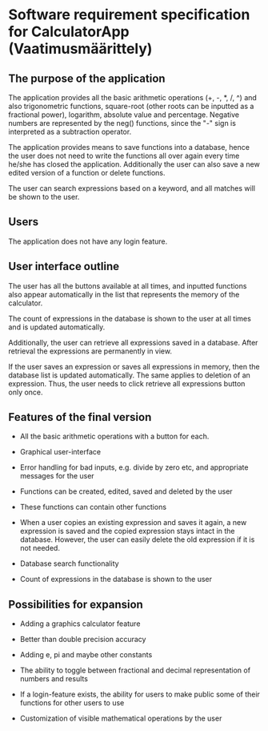 # Software requirement specification for CalculatorApp (Vaatimusmäärittely)

## The purpose of the application

The application provides all the basic arithmetic operations (+, -, *, /, ^) and also trigonometric functions, square-root (other roots can be inputted as a fractional power), logarithm, absolute value and percentage. Negative numbers are represented by the neg() functions, since the "-" sign is interpreted as a subtraction operator. 

The application provides means to save functions into a database, hence the user does not need to write the functions all over again every time he/she has closed the application. Additionally the user can also save a new edited version of a function or  delete functions.

The user can search expressions based on a keyword, and all matches will be shown to the user.

## Users

The application does not have any login feature.

## User interface outline

The user has all the buttons available at all times, and inputted functions also appear automatically in the list that represents the memory of the calculator.

The count of expressions in the database is shown to the user at all times and is updated automatically. 

Additionally, the user can retrieve all expressions saved in a database. After retrieval the expressions are permanently in view. 

If the user saves an expression or saves all expressions in memory, then the database list is updated automatically. The same applies to deletion of an expression. Thus, the user needs to click retrieve all expressions button only once.

## Features of the final version

* All the basic arithmetic operations with a button for each.

* Graphical user-interface

* Error handling for bad inputs, e.g. divide by zero etc, and appropriate messages for the user

* Functions can be created, edited, saved and deleted by the user

* These functions can contain other functions

* When a user copies an existing expression and saves it again, a new expression is saved and the copied expression stays intact in the database. However, the user can easily delete the old expression if it is not needed.

* Database search functionality

* Count of expressions in the database is shown to the user

## Possibilities for expansion

* Adding a graphics calculator feature

* Better than double precision accuracy

* Adding e, pi and maybe other constants

* The ability to toggle between fractional and decimal representation of numbers and results

* If a login-feature exists, the ability for users to make public some of their functions for other users to use

* Customization of visible mathematical operations by the user
